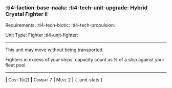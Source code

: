 ### :ti4-faction-base-naalu: :ti4-tech-unit-upgrade: **Hybrid Crystal Fighter II**

Requirements: :ti4-tech-biotic: :ti4-tech-propulsion:

Unit Type: Fighter :ti4-unit-fighter:

---

This unit may move without being transported.

Fighters in excess of your ships' capacity count as ½ of a ship against your fleet pool.

---

__|__ <span style="font-variant:small-caps;">Cost 1(x2)</span> __|__ <span style="font-variant:small-caps;">Combat 7</span> __|__ <span style="font-variant:small-caps;">Move 2</span> __|__
{ .unit-stats }
